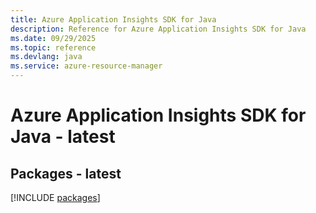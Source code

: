 ```yaml
---
title: Azure Application Insights SDK for Java
description: Reference for Azure Application Insights SDK for Java
ms.date: 09/29/2025
ms.topic: reference
ms.devlang: java
ms.service: azure-resource-manager
---
```

# Azure Application Insights SDK for Java - latest
## Packages - latest
[!INCLUDE [packages](application-insights-index.md)]